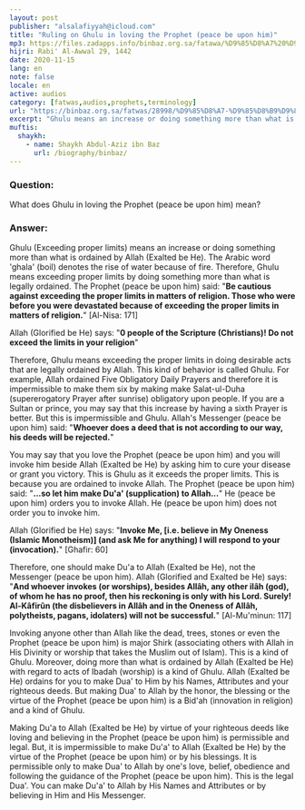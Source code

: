 ```yaml
---
layout: post
publisher: "alsalafiyyah@icloud.com"
title: "Ruling on Ghulu in loving the Prophet (peace be upon him)"
mp3: https://files.zadapps.info/binbaz.org.sa/fatawa/%D9%85%D8%A7%20%D9%85%D8%B9%D9%86%D9%89%20%D8%A7%D9%84%D8%BA%D9%84%D9%88%20%D9%81%D9%8A%20%D8%AD%D8%A8%20%D8%A7%D9%84%D9%86%D8%A8%D9%8A%20-%D8%B5%D9%84%D9%89%20%D8%A7%D9%84%D9%84%D9%87%20%D8%B9%D9%84%D9%8A%D9%87%20%D9%88%D8%B3%D9%84%D9%85-%D8%9F.mp3
hijri: Rabi' Al-Awwal 29, 1442
date: 2020-11-15
lang: en
note: false
locale: en
active: audios
category: [fatwas,audios,prophets,terminology]
url: "https://binbaz.org.sa/fatwas/28998/%D9%85%D8%A7-%D9%85%D8%B9%D9%86%D9%89-%D8%A7%D9%84%D8%BA%D9%84%D9%88-%D9%81%D9%8A-%D8%AD%D8%A8-%D8%A7%D9%84%D9%86%D8%A8%D9%8A--%D8%B5%D9%84%D9%89-%D8%A7%D9%84%D9%84%D9%87-%D8%B9%D9%84%D9%8A%D9%87-%D9%88%D8%B3%D9%84%D9%85"
excerpt: "Ghulu means an increase or doing something more than what is ordained by Allah (Exalted be He)."
muftis:
  shaykh: 
    - name: Shaykh Abdul-Aziz ibn Baz
      url: /biography/binbaz/
---
```


### Question: 
What does Ghulu in loving the Prophet (peace be upon him) mean? 

### Answer:
Ghulu (Exceeding proper limits) means an increase or doing something more than what is ordained by Allah (Exalted be He). The Arabic word 'ghala' (boil) denotes the rise of water because of fire. Therefore, Ghulu means exceeding proper limits by doing something more than what is legally ordained. The Prophet (peace be upon him) said: "**Be cautious against exceeding the proper limits in matters of religion. Those who were before you were devastated because of exceeding the proper limits in matters of religion.**" [Al-Nisa: 171]

Allah (Glorified be He) says: "**0 people of the Scripture (Christians)! Do not exceed the limits in your religion**" 

Therefore, Ghulu means exceeding the proper limits in doing desirable acts that are legally ordained by Allah. This kind of behavior is called Ghulu. For example, Allah ordained Five Obligatory Daily Prayers and therefore it is impermissible to make them six by making make Salat-ul-Duha (supererogatory Prayer after sunrise) obligatory upon people. If you are a Sultan or prince, you may say that this increase by having a sixth Prayer is better. But this is impermissible and Ghulu. Allah's Messenger (peace be upon him) said: "**Whoever does a deed that is not according to our way, his deeds will be rejected.**" 

You may say that you love the Prophet (peace be upon him) and you will invoke him beside Allah (Exalted be He) by asking him to cure your disease or grant you victory. This is Ghulu as it exceeds the proper limits. This is because you are ordained to invoke Allah. The Prophet (peace be upon him) said: "**...so let him make Du'a' (supplication) to Allah...**" He (peace be upon him) orders you to invoke Allah. He (peace be upon him) does not order you to invoke him. 

Allah (Glorified be He) says: "**Invoke Me, [i.e. believe in My Oneness (Islamic Monotheism)] (and ask Me for anything) I will respond to your (invocation).**" [Ghafir: 60]

Therefore, one should make Du'a to Allah (Exalted be He), not the Messenger (peace be upon him). Allah (Glorified and Exalted be He) says: "**And whoever invokes (or worships), besides Allâh, any other ilâh (god), of whom he has no proof, then his reckoning is only with his Lord. Surely! Al-Kâfirûn (the disbelievers in Allâh and in the Oneness of Allâh, polytheists, pagans, idolaters) will not be successful.**" [Al-Mu'minun: 117]

Invoking anyone other than Allah like the dead, trees, stones or even the Prophet (peace be upon him) is major Shirk (associating others with Allah in His Divinity or worship that takes the Muslim out of Islam). This is a kind of Ghulu. Moreover, doing more than what is ordained by Allah (Exalted be He) with regard to acts of Ibadah (worship) is a kind of Ghulu. Allah (Exalted be He) ordains for you to make Dua' to Him by his Names, Attributes and your righteous deeds. But making Dua' to Allah by the honor, the blessing or the virtue of the Prophet (peace be upon him) is a Bid'ah (innovation in religion) and a kind of Ghulu. 

Making Du'a to Allah (Exalted be He) by virtue of your righteous deeds like loving and believing in the Prophet (peace be upon him) is permissible and legal. But, it is impermissible to make Du'a' to Allah (Exalted be He) by the virtue of the Prophet (peace be upon him) or by his blessings. It is permissible only to make Dua' to Allah by one's love, belief, obedience and following the guidance of the Prophet (peace be upon him). This is the legal Dua'. You can make Du'a' to Allah by His Names and Attributes or by believing in Him and His Messenger. 
